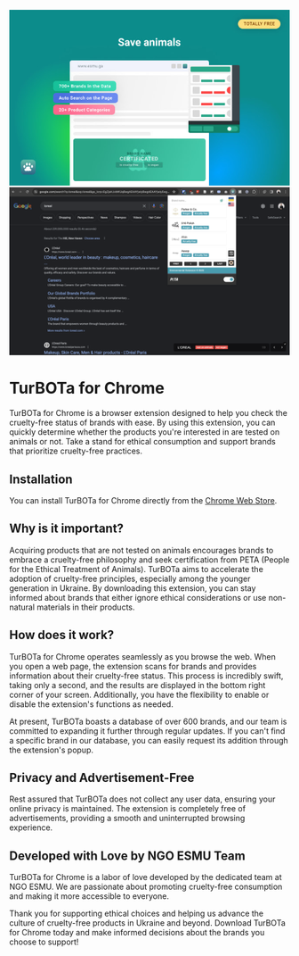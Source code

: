 ![Banner](banner.jpeg)
![Extension Preview](Preview.png)

# TurBOTa for Chrome

TurBOTa for Chrome is a browser extension designed to help you check the cruelty-free status of brands with ease. By using this extension, you can quickly determine whether the products you're interested in are tested on animals or not. Take a stand for ethical consumption and support brands that prioritize cruelty-free practices. 

## Installation

You can install TurBOTa for Chrome directly from the [Chrome Web Store](https://chrome.google.com/webstore/detail/turbota-for-chrome/pkaofffddmleggdkmemhadkbbfiaipfa?utm_source=ext_app_menu). 

## Why is it important?

Acquiring products that are not tested on animals encourages brands to embrace a cruelty-free philosophy and seek certification from PETA (People for the Ethical Treatment of Animals). TurBOTa aims to accelerate the adoption of cruelty-free principles, especially among the younger generation in Ukraine. By downloading this extension, you can stay informed about brands that either ignore ethical considerations or use non-natural materials in their products.

## How does it work?

TurBOTa for Chrome operates seamlessly as you browse the web. When you open a web page, the extension scans for brands and provides information about their cruelty-free status. This process is incredibly swift, taking only a second, and the results are displayed in the bottom right corner of your screen. Additionally, you have the flexibility to enable or disable the extension's functions as needed.

At present, TurBOTa boasts a database of over 600 brands, and our team is committed to expanding it further through regular updates. If you can't find a specific brand in our database, you can easily request its addition through the extension's popup.

## Privacy and Advertisement-Free

Rest assured that TurBOTa does not collect any user data, ensuring your online privacy is maintained. The extension is completely free of advertisements, providing a smooth and uninterrupted browsing experience.

## Developed with Love by NGO ESMU Team

TurBOTa for Chrome is a labor of love developed by the dedicated team at NGO ESMU. We are passionate about promoting cruelty-free consumption and making it more accessible to everyone.

Thank you for supporting ethical choices and helping us advance the culture of cruelty-free products in Ukraine and beyond. Download TurBOTa for Chrome today and make informed decisions about the brands you choose to support!
